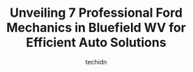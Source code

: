---
layout: ampstory
image: https://images.unsplash.com/photo-1626302592106-ad36b003cb39?ixlib=rb-4.0.3&ixid=MnwxMjA3fDB8MHxwaG90by1wYWdlfHx8fGVufDB8fHx8&auto=format&fit=crop&w=640&h=853&q=80
author: techidn
featured: false
description: Looking for reliable and skilled Ford Mechanic in Bluefield WV, USA? Your search ends here with the 7 best Ford Mechanic in town. With their expertise and commitment to delivering exceptiona
title: Unveiling 7 Professional Ford Mechanics in Bluefield WV for Efficient Auto Solutions
cover:
   title: Unveiling 7 Professional Ford Mechanics in Bluefield WV for Efficient Auto Solutions
   subtitle: Rickpate
   background: https://images.unsplash.com/photo-1626302592106-ad36b003cb39?ixlib=rb-4.0.3&ixid=MnwxMjA3fDB8MHxwaG90by1wYWdlfHx8fGVufDB8fHx8&auto=format&fit=crop&w=640&h=853&q=80

pages: 
 - layout: thirds
   top: <h1>#1 Bland Street Auto Center</h1>
   bottom: "<p>Very nice staff!! Awesome place to get your vehicle worked on, they explain everything. Super customer service will def go there anytime my vehicle needs a fix.</p>"
   background: https://www.knot35.com/toplist/wp-content/uploads/2023/06/best-ford-mechanic-1-in-bluefield-wv-1685836965.jpeg
   backgroundblur: true
 - layout: thirds
   top: <h1>#2 Estep Tire & Auto Center Inc</h1>
   bottom: "<p>716 Bluefield Ave, Bluefield, WV 24701, United States</p>"
   background: https://www.knot35.com/toplist/wp-content/uploads/2023/06/best-ford-mechanic-2-in-bluefield-wv-1685836965.jpeg
   cta:
      link: https://www.knot35.com/toplist/unveiling-7-professional-ford-mechanics-in-bluefield-wv-for-efficient-auto-solutions/
      text: Unveiling 7 Professional Ford Mechanics in Bluefield WV for Efficient Auto Solutions
 - layout: thirds
   top: <h1>#3 Goins Gas & Produce LLC</h1>
   bottom: "<p>2320 Princeton Ave, Bluefield, WV 24701, United States</p>"
   background: https://www.knot35.com/toplist/wp-content/uploads/2023/06/best-ford-mechanic-3-in-bluefield-wv-1685836966.jpeg
   cta:
      link: https://www.knot35.com/toplist/unveiling-7-professional-ford-mechanics-in-bluefield-wv-for-efficient-auto-solutions/
      text: Unveiling 7 Professional Ford Mechanics in Bluefield WV for Efficient Auto Solutions
 - layout: thirds
   top: <h1>#4 Blake Tire Service</h1>
   bottom: "<p>2900 Bluefield Ave, Bluefield, WV 24701, United States</p>"
   background: https://images.unsplash.com/photo-1484589065579-248aad0d8b13?ixlib=rb-4.0.3&ixid=MnwxMjA3fDB8MHxwaG90by1wYWdlfHx8fGVufDB8fHx8&auto=format&fit=crop&w=640&h=853&q=80
   cta:
      link: https://www.knot35.com/toplist/unveiling-7-professional-ford-mechanics-in-bluefield-wv-for-efficient-auto-solutions/
      text: Unveiling 7 Professional Ford Mechanics in Bluefield WV for Efficient Auto Solutions
 - layout: thirds
   top: <h1>#5 King Tire Service, Inc.</h1>
   bottom: "<p>6242 Airport Rd, Bluefield, WV 24701, United States</p>"
   background: https://images.unsplash.com/photo-1553949345-eb786bb3f7ba?ixlib=rb-4.0.3&ixid=MnwxMjA3fDB8MHxwaG90by1wYWdlfHx8fGVufDB8fHx8&auto=format&fit=crop&w=640&h=853&q=80
   cta:
      link: https://www.knot35.com/toplist/unveiling-7-professional-ford-mechanics-in-bluefield-wv-for-efficient-auto-solutions/
      text: Unveiling 7 Professional Ford Mechanics in Bluefield WV for Efficient Auto Solutions
 - layout: thirds
   top: <h1>#6 K & M Performance Auto LLC</h1>
   bottom: "<p>1014 Bluefield Ave, Bluefield, WV 24701, United States</p>"
   background: https://images.unsplash.com/photo-1522441815192-d9f04eb0615c?ixlib=rb-4.0.3&ixid=MnwxMjA3fDB8MHxwaG90by1wYWdlfHx8fGVufDB8fHx8&auto=format&fit=crop&w=640&h=853&q=80
   cta:
      link: https://www.knot35.com/toplist/unveiling-7-professional-ford-mechanics-in-bluefield-wv-for-efficient-auto-solutions/
      text: Unveiling 7 Professional Ford Mechanics in Bluefield WV for Efficient Auto Solutions
 - layout: thirds
   top: <h1>#7 K & B Performance</h1>
   bottom: "<p>1207 Bland St, Bluefield, WV 24701, United States</p>"
   background: https://plus.unsplash.com/premium_photo-1664640458616-3c74f8cb4589?ixlib=rb-4.0.3&ixid=MnwxMjA3fDB8MHxwaG90by1wYWdlfHx8fGVufDB8fHx8&auto=format&fit=crop&w=640&h=853&q=80
   cta:
      link: https://www.knot35.com/toplist/unveiling-7-professional-ford-mechanics-in-bluefield-wv-for-efficient-auto-solutions/
      text: Unveiling 7 Professional Ford Mechanics in Bluefield WV for Efficient Auto Solutions
 - layout: thirds
   middle: Continue reading...
   background: https://images.unsplash.com/photo-1608411404720-c8f0417bcdba?ixlib=rb-4.0.3&ixid=MnwxMjA3fDB8MHxwaG90by1wYWdlfHx8fGVufDB8fHx8&auto=format&fit=crop&w=640&h=853&q=80
   cta:
      link: https://www.knot35.com/toplist/unveiling-7-professional-ford-mechanics-in-bluefield-wv-for-efficient-auto-solutions/
      text: Unveiling 7 Professional Ford Mechanics in Bluefield WV for Efficient Auto Solutions
      
---